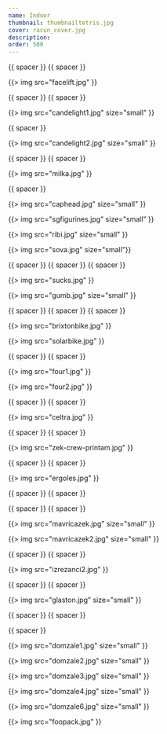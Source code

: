 ```yaml
---
name: Indoor
thumbnail: thumbnailtetris.jpg
cover: racun_cover.jpg
description: 
order: 500
---
```


{{ spacer }} {{ spacer }}

{{> img src="facelift.jpg" }}

{{ spacer }} {{ spacer }}  

{{> img src="candelight1.jpg" size="small" }}

{{ spacer }} 

{{> img src="candelight2.jpg" size="small" }}

{{ spacer }} {{ spacer }}

{{> img src="milka.jpg" }}

{{ spacer }}

{{> img src="caphead.jpg" size="small" }}

{{> img src="sgfigurines.jpg" size="small" }}

{{> img src="ribi.jpg" size="small" }}

{{> img src="sova.jpg" size="small"}}

{{ spacer }} {{ spacer }} {{ spacer }}

{{> img src="sucks.jpg" }}

{{> img src="gumb.jpg" size="small" }}

{{ spacer }} {{ spacer }} {{ spacer }}

{{> img src="brixtonbike.jpg" }}

{{> img src="solarbike.jpg" }}

{{ spacer }} {{ spacer }}

{{> img src="four1.jpg" }}

{{> img src="four2.jpg" }}

{{ spacer }} {{ spacer }}

{{> img src="celtra.jpg" }}

{{ spacer }} {{ spacer }}

{{> img src="zek-crew-printam.jpg" }}

{{ spacer }} {{ spacer }}

{{> img src="ergoles.jpg" }}

{{ spacer }} {{ spacer }}

{{ spacer }} {{ spacer }}

{{> img src="mavricazek.jpg" size="small" }}

{{> img src="mavricazek2.jpg" size="small" }}

{{ spacer }} {{ spacer }}

{{> img src="izrezanci2.jpg" }}

{{ spacer }} {{ spacer }}

{{> img src="glaston.jpg" size="small" }}

{{ spacer }} {{ spacer }}

{{ spacer }}

{{> img src="domzale1.jpg" size="small" }}

{{> img src="domzale2.jpg" size="small" }}

{{> img src="domzale3.jpg" size="small" }}

{{> img src="domzale4.jpg" size="small" }}

{{> img src="domzale6.jpg" size="small" }}

{{> img src="foopack.jpg" }}